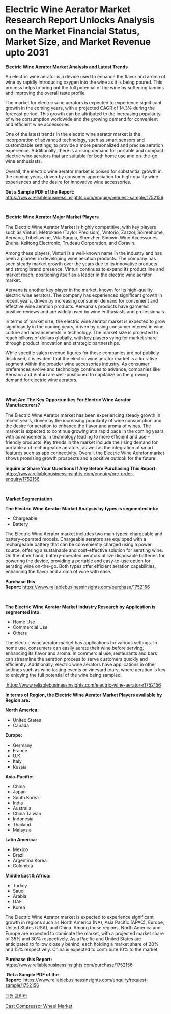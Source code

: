<p><h1>Electric Wine Aerator Market Research Report Unlocks Analysis on the Market Financial Status, Market Size, and Market Revenue upto 2031</h1></p><p><strong>Electric Wine Aerator Market Analysis and Latest Trends</strong></p>
<p><p>An electric wine aerator is a device used to enhance the flavor and aroma of wine by rapidly introducing oxygen into the wine as it is being poured. This process helps to bring out the full potential of the wine by softening tannins and improving the overall taste profile.</p><p>The market for electric wine aerators is expected to experience significant growth in the coming years, with a projected CAGR of 14.3% during the forecast period. This growth can be attributed to the increasing popularity of wine consumption worldwide and the growing demand for convenient and efficient wine accessories.</p><p>One of the latest trends in the electric wine aerator market is the incorporation of advanced technology, such as smart sensors and customizable settings, to provide a more personalized and precise aeration experience. Additionally, there is a rising demand for portable and compact electric wine aerators that are suitable for both home use and on-the-go wine enthusiasts.</p><p>Overall, the electric wine aerator market is poised for substantial growth in the coming years, driven by consumer appreciation for high-quality wine experiences and the desire for innovative wine accessories.</p></p>
<p><strong>Get a Sample PDF of the Report:&nbsp;</strong> <a href="https://www.reliablebusinessinsights.com/enquiry/request-sample/1752156">https://www.reliablebusinessinsights.com/enquiry/request-sample/1752156</a></p>
<p>&nbsp;</p>
<p><strong>Electric Wine Aerator Major Market Players</strong></p>
<p><p>The Electric Wine Aerator Market is highly competitive, with key players such as Vinturi, Metrokane (Taylor Precision), Vintorio, Zazzol, Soireehome, Aervana, Tribellawine, Vita Saggia, Shenzhen Sinowin Wine Accessories, Zhuhai Kelitong Electronic, Trudeau Corporation, and Coravin. </p><p>Among these players, Vinturi is a well-known name in the industry and has been a pioneer in developing wine aeration products. The company has seen steady market growth over the years due to its innovative products and strong brand presence. Vinturi continues to expand its product line and market reach, positioning itself as a leader in the electric wine aerator market.</p><p>Aervana is another key player in the market, known for its high-quality electric wine aerators. The company has experienced significant growth in recent years, driven by increasing consumer demand for convenient and effective wine aeration products. Aervana's products have garnered positive reviews and are widely used by wine enthusiasts and professionals.</p><p>In terms of market size, the electric wine aerator market is expected to grow significantly in the coming years, driven by rising consumer interest in wine culture and advancements in technology. The market size is projected to reach billions of dollars globally, with key players vying for market share through product innovation and strategic partnerships.</p><p>While specific sales revenue figures for these companies are not publicly disclosed, it is evident that the electric wine aerator market is a lucrative segment within the broader wine accessories industry. As consumer preferences evolve and technology continues to advance, companies like Aervana and Vinturi are well-positioned to capitalize on the growing demand for electric wine aerators.</p></p>
<p>&nbsp;</p>
<p><strong>What Are The Key Opportunities For Electric Wine Aerator Manufacturers?</strong></p>
<p><p>The Electric Wine Aerator market has been experiencing steady growth in recent years, driven by the increasing popularity of wine consumption and the desire for aeration to enhance the flavor and aroma of wines. The market is expected to continue growing at a rapid pace in the coming years, with advancements in technology leading to more efficient and user-friendly products. Key trends in the market include the rising demand for portable and rechargeable aerators, as well as the integration of smart features such as app connectivity. Overall, the Electric Wine Aerator market shows promising growth prospects and a positive outlook for the future.</p></p>
<p><strong>Inquire or Share Your Questions If Any Before Purchasing This Report:</strong> <a href="https://www.reliablebusinessinsights.com/enquiry/pre-order-enquiry/1752156">https://www.reliablebusinessinsights.com/enquiry/pre-order-enquiry/1752156</a></p>
<p>&nbsp;</p>
<p><strong>Market Segmentation</strong></p>
<p><strong>The Electric Wine Aerator Market Analysis by types is segmented into:</strong></p>
<p><ul><li>Chargeable</li><li>Battery</li></ul></p>
<p><p>The Electric Wine Aerator market includes two main types: chargeable and battery-operated models. Chargeable aerators are equipped with a rechargeable battery that can be conveniently charged using a power source, offering a sustainable and cost-effective solution for aerating wine. On the other hand, battery-operated aerators utilize disposable batteries for powering the device, providing a portable and easy-to-use option for aerating wine on-the-go. Both types offer efficient aeration capabilities, enhancing the flavor and aroma of wine with ease.</p></p>
<p><strong>Purchase this Report:&nbsp;</strong><a href="https://www.reliablebusinessinsights.com/purchase/1752156">https://www.reliablebusinessinsights.com/purchase/1752156</a></p>
<p>&nbsp;</p>
<p><strong>The Electric Wine Aerator Market Industry Research by Application is segmented into:</strong></p>
<p><ul><li>Home Use</li><li>Commercial Use</li><li>Others</li></ul></p>
<p><p>The electric wine aerator market has applications for various settings. In home use, consumers can easily aerate their wine before serving, enhancing its flavor and aroma. In commercial use, restaurants and bars can streamline the aeration process to serve customers quickly and efficiently. Additionally, electric wine aerators have applications in other settings such as wine tasting events or vineyard tours, where aeration is key to enjoying the full potential of the wine being sampled.</p></p>
<p><a href="https://www.reliablebusinessinsights.com/electric-wine-aerator-r1752156">&nbsp;https://www.reliablebusinessinsights.com/electric-wine-aerator-r1752156</a></p>
<p><strong>In terms of Region, the Electric Wine Aerator Market Players available by Region are:</strong></p>
<p>
    <p> <strong> North America: </strong>
        <ul>
            <li>United States</li>
            <li>Canada</li>
        </ul>
        </p> 
    <p> <strong> Europe: </strong>
        <ul>
            <li>Germany</li>
            <li>France</li>
            <li>U.K.</li>
            <li>Italy</li>
            <li>Russia</li>
        </ul>
        </p> 
    <p> <strong> Asia-Pacific: </strong>
        <ul>
            <li>China</li>
            <li>Japan</li>
            <li>South Korea</li>
            <li>India</li>
            <li>Australia</li>
            <li>China Taiwan</li>
            <li>Indonesia</li>
            <li>Thailand</li>
            <li>Malaysia</li>
        </ul>
        </p> 
    <p> <strong> Latin America: </strong>
        <ul>
            <li>Mexico</li>
            <li>Brazil</li>
            <li>Argentina Korea</li>
            <li>Colombia</li>
        </ul>
        </p> 
    <p> <strong> Middle East & Africa: </strong>
        <ul>
            <li>Turkey</li>
            <li>Saudi</li>
            <li>Arabia</li>
            <li>UAE</li>
            <li>Korea</li>
        </ul>
    </p>
    </p>
<p><p>The Electric Wine Aerator market is expected to experience significant growth in regions such as North America (NA), Asia Pacific (APAC), Europe, United States (USA), and China. Among these regions, North America and Europe are expected to dominate the market, with a projected market share of 35% and 30% respectively. Asia Pacific and United States are anticipated to follow closely behind, each holding a market share of 20% and 15% respectively. China is expected to contribute 10% to the market.</p></p>
<p><strong>Purchase this Report: </strong><a href="https://www.reliablebusinessinsights.com/purchase/1752156">https://www.reliablebusinessinsights.com/purchase/1752156</a></p>
<p>&nbsp;<strong>Get a Sample PDF of the Report:&nbsp;&nbsp;</strong><a href="https://www.reliablebusinessinsights.com/enquiry/request-sample/1752156">https://www.reliablebusinessinsights.com/enquiry/request-sample/1752156</a></p>
<p><strong></strong></p>
<p><p><a href="https://github.com/plelbej847484502/Market-Research-Report-List-3/blob/main/622914978713.md">대형 프린터</a></p><p><a href="https://github.com/WillieWoodard/Market-Research-Report-List-6/blob/main/cast-compressor-wheel-market.md">Cast Compressor Wheel Market</a></p></p>
